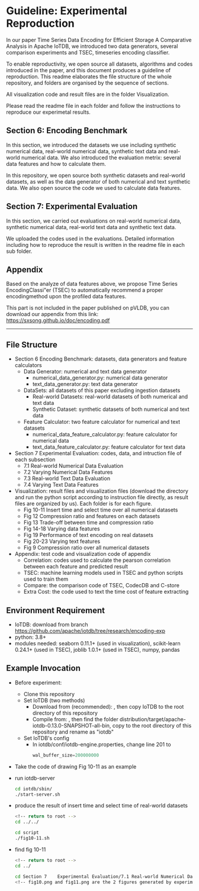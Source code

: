 # Guideline: Experimental Reproduction
In our paper Time Series Data Encoding for Efficient Storage A Comparative Analysis in Apache IoTDB, we introduced two data generators, several comparison experiments and TSEC, timeseries encoding classifier. 

To enable reproductivity, we open source all datasets, algorithms and codes introduced in the paper, and this document produces a guideline of reproduction. This readme elaborates the file structure of the whole repository, and folders are organised by the sequence of sections.

All visualization code and result files are in the folder Visualization.

Please read the readme file in each folder and follow the instructions to reproduce our experimetal results.

## Section 6: Encoding Benchmark
In this section, we introduced the datasets we use including synthetic numerical data, real-world numerical data, synthetic text data and real-world numerical data. We also introduced the evaluation metrix: several data features and how to calculate them. 

In this repository, we open source both synthetic datasets and real-world datasets, as well as the data generator of both numerical and text synthetic data. We also open source the code we used to calculate data features.

## Section 7: Experimental Evaluation
In this section, we carried out evaluations on real-world numerical data, synthetic numerical data, real-world text data and synthetic text data. 

We uploaded the codes used in the evaluations. Detailed information including how to reproduce the result is written in the readme file in each sub folder.

## Appendix
Based on the analyze of data features above, we propose Time Series EncodingClassi"er (TSEC) to automatically recommend a proper encodingmethod upon the profiled data features.

This part is not included in the paper published on pVLDB, you can download our appendix from this link: https://sxsong.github.io/doc/encoding.pdf

---

## File Structure
+ Section 6    Encoding Benchmark: datasets, data generators and feature calculators
  + Data Generator: numerical and text data generator
    + numerical_data_generator.py: numerical data generator
    + text_data_generator.py: text data generator
  + DataSets: all datasets of this paper excluding ingestion datasets
    + Real-world Datasets: real-world datasets of both numerical and text data
    + Synthetic Dataset: synthetic datasets of both numerical and text data
  + Feature Calculator: two feature calculator for numerical and text datasets
    + numerical_data_feature_calculator.py: feature calculator for numerical data
    + text_data_feature_calculator.py: feature calculator for text data
+ Section 7    Experimental Evaluation: codes, data, and intruction file of each subsection
  + 7.1 Real-world Numerical Data Evaluation
  + 7.2 Varying Numerical Data Features 
  + 7.3 Real-world Text Data Evaluation 
  + 7.4 Varying Text Data Features 
+ Visualization: result files and visualization files (download the directory and run the python script according to instruction file directly, as result files are organized by us). Each folder is for each figure.
  + Fig 10-11 Insert time and select time over all numerical datasets
  + Fig 12 Compression ratio and features on each datasets 
  + Fig 13 Trade-off between time and compression ratio 
  + Fig 14-18 Varying data features 
  + Fig 19 Performance of text encoding on real datasets 
  + Fig 20-23 Varying text features 
  + Fig 9 Compression ratio over all numerical datasets 
+ Appendix: test code and visualization code of appendix
  + Correlation: codes used to calculate the pearson correlation between each feature and predicted result
  + TSEC: machine learning models used in TSEC and python scripts used to train them
  + Compare: the comparison code of TSEC, CodecDB and C-store
  + Extra Cost: the code used to text the time cost of feature extracting

## Environment Requirement
+ IoTDB: download from branch https://github.com/apache/iotdb/tree/research/encoding-exp
+ python: 3.8+
+ modules needed: seaborn 0.11.1+ (used in visualization), scikit-learn 0.24.1+ (used in TSEC), joblib 1.0.1+ (used in TSEC), numpy, pandas

## Example Invocation

- Before experiment:
  - Clone this repository
  - Set IoTDB (two methods)
    - Download from (recommended): , then copy IoTDB to the root directory of this repository
    - Compile from: , then find the folder distribution/target/apache-iotdb-0.13.0-SNAPSHOT-all-bin, copy to the root directory of this repository and rename as "iotdb"
  - Set IoTDB's config
    - In iotdb/conf/iotdb-engine.properties, change line 201 to 
      ```py
      wal_buffer_size=200000000
      ```

- Take the code of drawing Fig 10-11 as an example

- run iotdb-server

  ```bash
  cd iotdb/sbin/
  ./start-server.sh
  ```

- produce the result of insert time and select time of real-world datasets

  ```bash
  <!-- return to root -->
  cd ../../

  cd script
  ./fig10-11.sh
  ```

- find fig 10-11
  ```bash
  <!-- return to root -->
  cd ../

  cd Section 7    Experimental Evaluation/7.1 Real-world Numerical Data Evaluation
  <!-- fig10.png and fig11.png are the 2 figures generated by experiment -->
  ```



